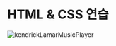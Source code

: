 # HTML & CSS 연습

![kendrickLamarMusicPlayer](https://user-images.githubusercontent.com/5775698/156771889-501cb868-fed2-4374-8974-200377a888eb.png)